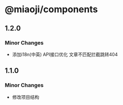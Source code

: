 # @miaoji/components

## 1.2.0

### Minor Changes

- 添加i18n(中英) API接口优化 文章不匹配拦截跳转404

## 1.1.0

### Minor Changes

- 修改项目结构
